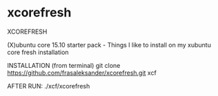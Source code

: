 # xcorefresh
XCOREFRESH

(X)ubuntu core 15.10 starter pack - Things I like to install on my xubuntu core fresh installation 

INSTALLATION (from terminal)
git clone https://github.com/frasaleksander/xcorefresh.git xcf

AFTER RUN:
./xcf/xcorefresh


